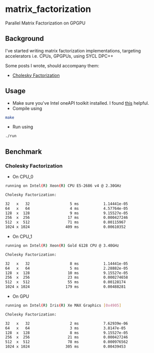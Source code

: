 # matrix_factorization
Parallel Matrix Factorization on GPGPU

## Background

I've started writing matrix factorization implementations, targeting accelerators i.e. CPUs, GPGPUs, using SYCL DPC++

Some posts I wrote, should accompany them:

- [Cholesky Factorization](https://itzmeanjan.in/pages/parallel-cholesky-factorization.html)

## Usage

- Make sure you've Intel oneAPI toolkit installed. I found [this](https://software.intel.com/content/www/us/en/develop/documentation/installation-guide-for-intel-oneapi-toolkits-linux/top/installation/install-using-package-managers/apt.html#apt) helpful.
- Compile using


```bash
make
```

- Run using

```bash
./run
```

## Benchmark

### Cholesky Factorization

- On CPU_0

```bash
running on Intel(R) Xeon(R) CPU E5-2686 v4 @ 2.30GHz

Cholesky Factorization:

32   x   32			         5 ms			1.14441e-05
64   x   64			         4 ms			4.57764e-05
128  x  128			         9 ms			9.15527e-05
256  x  256			        17 ms			0.000427246
512  x  512			        71 ms			0.00115967
1024 x 1024			       409 ms			0.00610352
```

- On CPU_1

```bash
running on Intel(R) Xeon(R) Gold 6128 CPU @ 3.40GHz

Cholesky Factorization:

32   x   32			         8 ms			1.14441e-05
64   x   64			         5 ms			2.28882e-05
128  x  128			        10 ms			9.15527e-05
256  x  256			        23 ms			0.000274658
512  x  512			        55 ms			0.00128174
1024 x 1024			       179 ms			0.00488281
```

- On GPU

```bash
running on Intel(R) Iris(R) Xe MAX Graphics [0x4905]

Cholesky Factorization:

32   x   32			         2 ms			7.62939e-06
64   x   64			         3 ms			3.8147e-05
128  x  128			         8 ms			9.15527e-05
256  x  256			        21 ms			0.000427246
512  x  512			        78 ms			0.000976562
1024 x 1024			       305 ms			0.00439453
```
